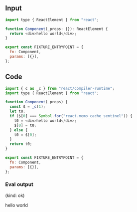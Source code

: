 
## Input

```javascript
import type { ReactElement } from "react";

function Component(_props: {}): ReactElement {
  return <div>hello world</div>;
}

export const FIXTURE_ENTRYPOINT = {
  fn: Component,
  params: [{}],
};

```

## Code

```javascript
import { c as _c } from "react/compiler-runtime";
import type { ReactElement } from "react";

function Component(_props) {
  const $ = _c(1);
  let t0;
  if ($[0] === Symbol.for("react.memo_cache_sentinel")) {
    t0 = <div>hello world</div>;
    $[0] = t0;
  } else {
    t0 = $[0];
  }
  return t0;
}

export const FIXTURE_ENTRYPOINT = {
  fn: Component,
  params: [{}],
};

```
      
### Eval output
(kind: ok) <div>hello world</div>